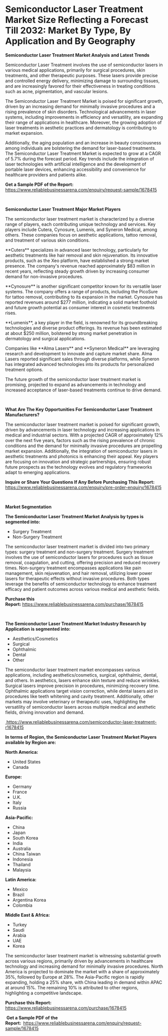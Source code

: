<p><h1>Semiconductor Laser Treatment Market Size Reflecting a Forecast Till 2032: Market By Type, By Application and By Geography</h1></p><p><strong>Semiconductor Laser Treatment Market Analysis and Latest Trends</strong></p>
<p><p>Semiconductor Laser Treatment involves the use of semiconductor lasers in various medical applications, primarily for surgical procedures, skin treatments, and other therapeutic purposes. These lasers provide precise and controlled energy delivery, minimizing damage to surrounding tissues, and are increasingly favored for their effectiveness in treating conditions such as acne, pigmentation, and vascular lesions.</p><p>The Semiconductor Laser Treatment Market is poised for significant growth, driven by an increasing demand for minimally invasive procedures and a rising prevalence of skin disorders. Technological advancements in laser systems, including improvements in efficiency and versatility, are expanding their range of applications in healthcare. Moreover, the growing adoption of laser treatments in aesthetic practices and dermatology is contributing to market expansion.</p><p>Additionally, the aging population and an increase in beauty consciousness among individuals are bolstering the demand for laser-based treatments. The Semiconductor Laser Treatment Market is expected to grow at a CAGR of 5.7% during the forecast period. Key trends include the integration of laser technologies with artificial intelligence and the development of portable laser devices, enhancing accessibility and convenience for healthcare providers and patients alike.</p></p>
<p><strong>Get a Sample PDF of the Report:&nbsp;</strong> <a href="https://www.reliablebusinessarena.com/enquiry/request-sample/1678415?utm_campaign=2954&utm_medium=2&utm_source=Github&utm_content=ia&utm_term=16042025&utm_id=semiconductor-laser-treatment">https://www.reliablebusinessarena.com/enquiry/request-sample/1678415</a></p>
<p>&nbsp;</p>
<p><strong>Semiconductor Laser Treatment Major Market Players</strong></p>
<p><p>The semiconductor laser treatment market is characterized by a diverse range of players, each contributing unique technology and services. Key players include Cutera, Cynosure, Lumenis, and Syneron Medical, among others. These companies focus on aesthetic applications, tattoo removal, and treatment of various skin conditions.</p><p>**Cutera** specializes in advanced laser technology, particularly for aesthetic treatments like hair removal and skin rejuvenation. Its innovative products, such as the Xeo platform, have established a strong market presence. The company's revenue reached approximately $83 million in recent years, reflecting steady growth driven by increasing consumer demand for non-invasive procedures.</p><p>**Cynosure** is another significant competitor known for its versatile laser systems. The company offers a range of products, including the PicoSure for tattoo removal, contributing to its expansion in the market. Cynosure has reported revenues around $277 million, indicating a solid market foothold and future growth potential as consumer interest in cosmetic treatments rises.</p><p>**Lumenis**, a key player in the field, is renowned for its groundbreaking technologies and diverse product offerings. Its revenue has been estimated at about $250 million, bolstered by strong market penetration in dermatology and surgical applications.</p><p>Companies like **Alma Lasers** and **Syneron Medical** are leveraging research and development to innovate and capture market share. Alma Lasers reported significant sales through diverse platforms, while Syneron has integrated advanced technologies into its products for personalized treatment options.</p><p>The future growth of the semiconductor laser treatment market is promising, projected to expand as advancements in technology and increased acceptance of laser-based treatments continue to drive demand.</p></p>
<p>&nbsp;</p>
<p><strong>What Are The Key Opportunities For Semiconductor Laser Treatment Manufacturers?</strong></p>
<p><p>The semiconductor laser treatment market is poised for significant growth, driven by advancements in laser technology and increasing applications in medical and industrial sectors. With a projected CAGR of approximately 12% over the next five years, factors such as the rising prevalence of chronic conditions and the demand for minimally invasive procedures are propelling market expansion. Additionally, the integration of semiconductor lasers in aesthetic treatments and photonics is enhancing their appeal. Key players are focusing on innovation and strategic partnerships, ensuring robust future prospects as the technology evolves and regulatory frameworks adapt to emerging applications.</p></p>
<p><strong>Inquire or Share Your Questions If Any Before Purchasing This Report:</strong> <a href="https://www.reliablebusinessarena.com/enquiry/pre-order-enquiry/1678415?utm_campaign=2954&utm_medium=2&utm_source=Github&utm_content=ia&utm_term=16042025&utm_id=semiconductor-laser-treatment">https://www.reliablebusinessarena.com/enquiry/pre-order-enquiry/1678415</a></p>
<p>&nbsp;</p>
<p><strong>Market Segmentation</strong></p>
<p><strong>The Semiconductor Laser Treatment Market Analysis by types is segmented into:</strong></p>
<p><ul><li>Surgery Treatment</li><li>Non-Surgery Treatment</li></ul></p>
<p><p>The semiconductor laser treatment market is divided into two primary types: surgery treatment and non-surgery treatment. Surgery treatment involves the use of semiconductor lasers for procedures such as tissue removal, coagulation, and cutting, offering precision and reduced recovery times. Non-surgery treatment encompasses applications like pain management, skin rejuvenation, and hair removal, utilizing lower power lasers for therapeutic effects without invasive procedures. Both types leverage the benefits of semiconductor technology to enhance treatment efficacy and patient outcomes across various medical and aesthetic fields.</p></p>
<p><strong>Purchase this Report:&nbsp;</strong><a href="https://www.reliablebusinessarena.com/purchase/1678415?utm_campaign=2954&utm_medium=2&utm_source=Github&utm_content=ia&utm_term=16042025&utm_id=semiconductor-laser-treatment">https://www.reliablebusinessarena.com/purchase/1678415</a></p>
<p>&nbsp;</p>
<p><strong>The Semiconductor Laser Treatment Market Industry Research by Application is segmented into:</strong></p>
<p><ul><li>Aesthetics/Cosmetics</li><li>Surgical</li><li>Ophthalmic</li><li>Dental</li><li>Other</li></ul></p>
<p><p>The semiconductor laser treatment market encompasses various applications, including aesthetics/cosmetics, surgical, ophthalmic, dental, and others. In aesthetics, lasers enhance skin texture and reduce wrinkles. Surgical lasers improve precision in procedures, minimizing recovery time. Ophthalmic applications target vision correction, while dental lasers aid in procedures like teeth whitening and cavity treatment. Additionally, other markets may involve veterinary or therapeutic uses, highlighting the versatility of semiconductor lasers across multiple medical and aesthetic fields, driving innovation and demand.</p></p>
<p><a href="https://www.reliablebusinessarena.com/semiconductor-laser-treatment-r1678415?utm_campaign=2954&utm_medium=2&utm_source=Github&utm_content=ia&utm_term=16042025&utm_id=semiconductor-laser-treatment">&nbsp;https://www.reliablebusinessarena.com/semiconductor-laser-treatment-r1678415</a></p>
<p><strong>In terms of Region, the Semiconductor Laser Treatment Market Players available by Region are:</strong></p>
<p>
    <p> <strong> North America: </strong>
        <ul>
            <li>United States</li>
            <li>Canada</li>
        </ul>
        </p> 
    <p> <strong> Europe: </strong>
        <ul>
            <li>Germany</li>
            <li>France</li>
            <li>U.K.</li>
            <li>Italy</li>
            <li>Russia</li>
        </ul>
        </p> 
    <p> <strong> Asia-Pacific: </strong>
        <ul>
            <li>China</li>
            <li>Japan</li>
            <li>South Korea</li>
            <li>India</li>
            <li>Australia</li>
            <li>China Taiwan</li>
            <li>Indonesia</li>
            <li>Thailand</li>
            <li>Malaysia</li>
        </ul>
        </p> 
    <p> <strong> Latin America: </strong>
        <ul>
            <li>Mexico</li>
            <li>Brazil</li>
            <li>Argentina Korea</li>
            <li>Colombia</li>
        </ul>
        </p> 
    <p> <strong> Middle East & Africa: </strong>
        <ul>
            <li>Turkey</li>
            <li>Saudi</li>
            <li>Arabia</li>
            <li>UAE</li>
            <li>Korea</li>
        </ul>
    </p>
    </p>
<p><p>The semiconductor laser treatment market is witnessing substantial growth across various regions, primarily driven by advancements in healthcare technology and increasing demand for minimally invasive procedures. North America is projected to dominate the market with a share of approximately 35%, followed by Europe at 28%. The Asia-Pacific region is rapidly expanding, holding a 25% share, with China leading in demand within APAC at around 15%. The remaining 10% is attributed to other regions, highlighting a competitive landscape.</p></p>
<p><strong>Purchase this Report: </strong><a href="https://www.reliablebusinessarena.com/purchase/1678415?utm_campaign=2954&utm_medium=2&utm_source=Github&utm_content=ia&utm_term=16042025&utm_id=semiconductor-laser-treatment">https://www.reliablebusinessarena.com/purchase/1678415</a></p>
<p>&nbsp;<strong>Get a Sample PDF of the Report:&nbsp;&nbsp;</strong><a href="https://www.reliablebusinessarena.com/enquiry/request-sample/1678415?utm_campaign=2954&utm_medium=2&utm_source=Github&utm_content=ia&utm_term=16042025&utm_id=semiconductor-laser-treatment">https://www.reliablebusinessarena.com/enquiry/request-sample/1678415</a></p>
<p><strong></strong></p>
<p><p></p><p></p><p></p></p>